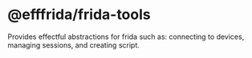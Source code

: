 # @efffrida/frida-tools

Provides effectful abstractions for frida such as: connecting to devices, managing sessions, and creating script.
